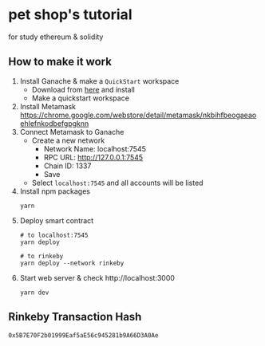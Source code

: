 # pet shop's tutorial

for study ethereum & solidity

## How to make it work

1. Install Ganache & make a `QuickStart` workspace
    - Download from [here](https://www.trufflesuite.com/ganache) and install
    - Make a quickstart workspace
1. Install Metamask
    https://chrome.google.com/webstore/detail/metamask/nkbihfbeogaeaoehlefnkodbefgpgknn
1. Connect Metamask to Ganache
    - Create a new network
      - Network Name: localhost:7545
      - RPC URL: http://127.0.0.1:7545
      - Chain ID: 1337
      - Save
    - Select `localhost:7545` and all accounts will be listed
1. Install npm packages
    ```shell
    yarn
    ```
1. Deploy smart contract
    ```shell
    # to localhost:7545
    yarn deploy

    # to rinkeby
    yarn deploy --network rinkeby
    ```
1. Start web server & check http://localhost:3000
    ```shell
    yarn dev
    ```

## Rinkeby Transaction Hash

`0x5B7E70F2b01999Eaf5aE56c945281b9A66D3A0Ae`
